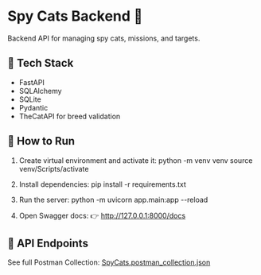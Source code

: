 # Spy Cats Backend 🐾

Backend API for managing spy cats, missions, and targets.

## 🧪 Tech Stack
- FastAPI
- SQLAlchemy
- SQLite
- Pydantic
- TheCatAPI for breed validation

## 🚀 How to Run

1. Create virtual environment and activate it:
python -m venv venv
source venv/Scripts/activate


2. Install dependencies:
pip install -r requirements.txt


3. Run the server:
python -m uvicorn app.main:app --reload


4. Open Swagger docs:
👉 http://127.0.0.1:8000/docs

## 📮 API Endpoints

See full Postman Collection: [SpyCats.postman_collection.json](https://www.postman.com/mission-cosmologist-44262689/my-workspace/collection/aix2m2w/spycats?action=share&creator=46201972)


